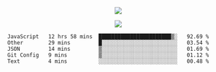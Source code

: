 <p align="center">
  <img src="https://fs-01.cyberdrop.cc/wallhaven-dpgrqo_1365x580-qR6v1Myt.png">
</p>

<p align="center">
  <img src="https://discord.c99.nl/widget/theme-4/287977955240706060.png">
</p>

<!--START_SECTION:waka-->
```text
JavaScript   12 hrs 58 mins  ███████████████████████▒░   92.69 % 
Other        29 mins         █░░░░░░░░░░░░░░░░░░░░░░░░   03.54 % 
JSON         14 mins         ▒░░░░░░░░░░░░░░░░░░░░░░░░   01.69 % 
Git Config   9 mins          ▒░░░░░░░░░░░░░░░░░░░░░░░░   01.12 % 
Text         4 mins          ░░░░░░░░░░░░░░░░░░░░░░░░░   00.48 % 
```
<!--END_SECTION:waka-->
